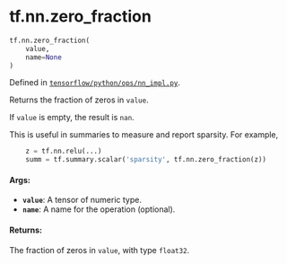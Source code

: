 <div itemscope itemtype="http://developers.google.com/ReferenceObject">
<meta itemprop="name" content="tf.nn.zero_fraction" />
<meta itemprop="path" content="Stable" />
</div>

# tf.nn.zero_fraction

``` python
tf.nn.zero_fraction(
    value,
    name=None
)
```



Defined in [`tensorflow/python/ops/nn_impl.py`](https://www.tensorflow.org/code/tensorflow/python/ops/nn_impl.py).

Returns the fraction of zeros in `value`.

If `value` is empty, the result is `nan`.

This is useful in summaries to measure and report sparsity.  For example,

```python
    z = tf.nn.relu(...)
    summ = tf.summary.scalar('sparsity', tf.nn.zero_fraction(z))
```

#### Args:

* <b>`value`</b>: A tensor of numeric type.
* <b>`name`</b>: A name for the operation (optional).


#### Returns:

The fraction of zeros in `value`, with type `float32`.